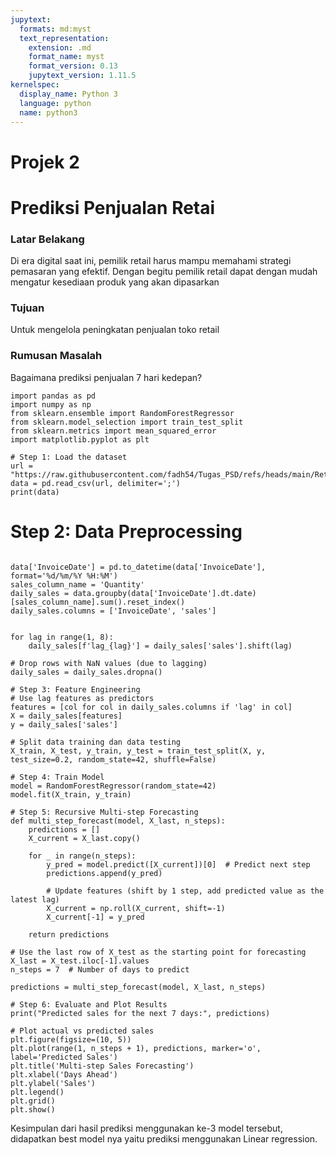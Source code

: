 ```yaml
---
jupytext:
  formats: md:myst
  text_representation:
    extension: .md
    format_name: myst
    format_version: 0.13
    jupytext_version: 1.11.5
kernelspec:
  display_name: Python 3
  language: python
  name: python3
---
```


# Projek 2

# Prediksi Penjualan Retai

### Latar Belakang

Di era digital saat ini, pemilik retail harus mampu memahami strategi pemasaran yang efektif. Dengan begitu pemilik retail dapat dengan mudah mengatur kesediaan produk yang akan dipasarkan

### Tujuan

Untuk mengelola peningkatan penjualan toko retail

### Rumusan Masalah

Bagaimana prediksi penjualan 7 hari kedepan?

```{code-cell}
import pandas as pd
import numpy as np
from sklearn.ensemble import RandomForestRegressor
from sklearn.model_selection import train_test_split
from sklearn.metrics import mean_squared_error
import matplotlib.pyplot as plt
```

```{code-cell}
# Step 1: Load the dataset
url = "https://raw.githubusercontent.com/fadh54/Tugas_PSD/refs/heads/main/Retail.csv"
data = pd.read_csv(url, delimiter=';')
print(data)
```

# Step 2: Data Preprocessing

```{code-cell}

data['InvoiceDate'] = pd.to_datetime(data['InvoiceDate'], format='%d/%m/%Y %H:%M')
sales_column_name = 'Quantity'
daily_sales = data.groupby(data['InvoiceDate'].dt.date)[sales_column_name].sum().reset_index()
daily_sales.columns = ['InvoiceDate', 'sales']


for lag in range(1, 8):
    daily_sales[f'lag_{lag}'] = daily_sales['sales'].shift(lag)

# Drop rows with NaN values (due to lagging)
daily_sales = daily_sales.dropna()

# Step 3: Feature Engineering
# Use lag features as predictors
features = [col for col in daily_sales.columns if 'lag' in col]
X = daily_sales[features]
y = daily_sales['sales']

# Split data training dan data testing
X_train, X_test, y_train, y_test = train_test_split(X, y, test_size=0.2, random_state=42, shuffle=False)

# Step 4: Train Model
model = RandomForestRegressor(random_state=42)
model.fit(X_train, y_train)

# Step 5: Recursive Multi-step Forecasting
def multi_step_forecast(model, X_last, n_steps):
    predictions = []
    X_current = X_last.copy()

    for _ in range(n_steps):
        y_pred = model.predict([X_current])[0]  # Predict next step
        predictions.append(y_pred)

        # Update features (shift by 1 step, add predicted value as the latest lag)
        X_current = np.roll(X_current, shift=-1)
        X_current[-1] = y_pred

    return predictions

# Use the last row of X_test as the starting point for forecasting
X_last = X_test.iloc[-1].values
n_steps = 7  # Number of days to predict

predictions = multi_step_forecast(model, X_last, n_steps)

# Step 6: Evaluate and Plot Results
print("Predicted sales for the next 7 days:", predictions)

# Plot actual vs predicted sales
plt.figure(figsize=(10, 5))
plt.plot(range(1, n_steps + 1), predictions, marker='o', label='Predicted Sales')
plt.title('Multi-step Sales Forecasting')
plt.xlabel('Days Ahead')
plt.ylabel('Sales')
plt.legend()
plt.grid()
plt.show()
```

Kesimpulan dari hasil prediksi menggunakan ke-3 model tersebut, didapatkan best model nya yaitu prediksi menggunakan Linear regression.
